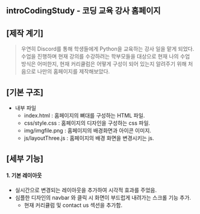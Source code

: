 introCodingStudy - 코딩 교육 강사 홈페이지
------------

## [제작 계기] ##

> 우연히 Discord를 통해 학생들에게 Python을 교육하는 강사 일을 맡게 되었다.
> 수업을 진행하며 현재 강의를 수강하려는 학부모들을 대상으로 현재 나의 수업
> 방식은 어떠한지, 현재 커리큘럼은 어떻게 구성이 되어 있는지 알려주기 위해
> 처음으로 나만의 홈페이지를 제작해보았다.

## [기본 구조] ##

* 내부 파일	
    + index.html : 홈페이지의 뼈대를 구성하는 HTML 파일.
    + css/style.css : 홈페이지의 디자인을 구성하는 css 파일.
    + img/imgfile.png : 홈페이지의 배경화면과 아이콘 이미지.
    + js/layoutThree.js : 홈페이지의 배경 화면을 변경시키는 js.

## [세부 기능] ##
#### 1. 기본 레이아웃 ####
	
  - 실시간으로 변경되는 레이아웃을 추가하여 시각적 효과를 주었음.
  - 심플한 디자인의 navbar 와 클릭 시 화면이 부드럽게 내려가는 스크롤 기능 추가.
	- 현재 커리큘럼 및 contact us 섹션을 추가함.
